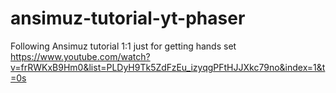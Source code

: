 # ansimuz-tutorial-yt-phaser
Following Ansimuz tutorial 1:1 just for getting hands set
https://www.youtube.com/watch?v=frRWKxB9Hm0&list=PLDyH9Tk5ZdFzEu_izyqgPFtHJJXkc79no&index=1&t=0s
